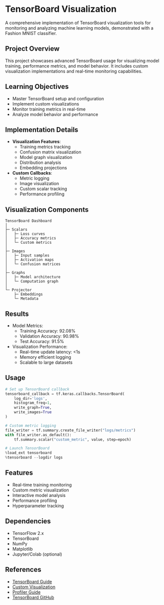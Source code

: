 # TensorBoard Visualization

A comprehensive implementation of TensorBoard visualization tools for monitoring and analyzing machine learning models, demonstrated with a Fashion MNIST classifier.

## Project Overview
This project showcases advanced TensorBoard usage for visualizing model training, performance metrics, and model behavior. It includes custom visualization implementations and real-time monitoring capabilities.

## Learning Objectives
- Master TensorBoard setup and configuration
- Implement custom visualizations
- Monitor training metrics in real-time
- Analyze model behavior and performance

## Implementation Details
- **Visualization Features**:
  - Training metrics tracking
  - Confusion matrix visualization
  - Model graph visualization
  - Distribution analysis
  - Embedding projections
- **Custom Callbacks**:
  - Metric logging
  - Image visualization
  - Custom scalar tracking
  - Performance profiling

## Visualization Components
```
TensorBoard Dashboard
│
├─ Scalars
│   ├─ Loss curves
│   ├─ Accuracy metrics
│   └─ Custom metrics
│
├─ Images
│   ├─ Input samples
│   ├─ Activation maps
│   └─ Confusion matrices
│
├─ Graphs
│   ├─ Model architecture
│   └─ Computation graph
│
└─ Projector
    ├─ Embeddings
    └─ Metadata
```

## Results
- Model Metrics:
  - Training Accuracy: 92.08%
  - Validation Accuracy: 90.98%
  - Test Accuracy: 91.5%
- Visualization Performance:
  - Real-time update latency: <1s
  - Memory efficient logging
  - Scalable to large datasets

## Usage
```python
# Set up TensorBoard callback
tensorboard_callback = tf.keras.callbacks.TensorBoard(
    log_dir='logs',
    histogram_freq=1,
    write_graph=True,
    write_images=True
)

# Custom metric logging
file_writer = tf.summary.create_file_writer("logs/metrics")
with file_writer.as_default():
    tf.summary.scalar("custom_metric", value, step=epoch)

# Launch TensorBoard
%load_ext tensorboard
%tensorboard --logdir logs
```

## Features
- Real-time training monitoring
- Custom metric visualization
- Interactive model analysis
- Performance profiling
- Hyperparameter tracking

## Dependencies
- TensorFlow 2.x
- TensorBoard
- NumPy
- Matplotlib
- Jupyter/Colab (optional)

## References
- [TensorBoard Guide](https://www.tensorflow.org/tensorboard)
- [Custom Visualization](https://www.tensorflow.org/tensorboard/get_started)
- [Profiler Guide](https://www.tensorflow.org/tensorboard/tensorboard_profiling_keras)
- [TensorBoard GitHub](https://github.com/tensorflow/tensorboard) 